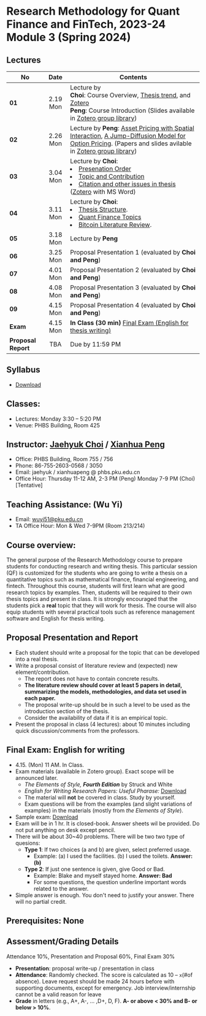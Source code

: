 # Research Methodology for Quant Finance and FinTech, 2023-24 Module 3 (Spring 2024)

## Lectures
No | Date | Contents
--- | :---: | ---
__01__ | 2.19 Mon | Lecture by<br> **Choi**: Course Overview, [Thesis trend](files/thesis_trend.md), and [Zotero](files/zotero.md) <br> **Peng**: Course Introduction (Slides available in [Zotero group library](https://www.zotero.org/groups/2363301/phbs-rm-qf))
__02__ | 2.26 Mon | Lecture by **Peng**: [Asset Pricing with Spatial Interaction](https://pubsonline.informs.org/doi/10.1287/mnsc.2016.2627), [A Jump-Diffusion Model for Option Pricing](https://pubsonline.informs.org/doi/abs/10.1287/mnsc.48.8.1086.166). (Papers and slides avilable in [Zotero group library](https://www.zotero.org/groups/2363301/phbs-rm-qf))
__03__ | 3.04 Mon | Lecture by **Choi**: <li>[Presenation Order](files/presentation.md)</li> <li> [Topic and Contribution](files/thesis_contribution.md)</li> <li>[Citation and other issues in thesis](files/thesis_format.md) ([Zotero](files/zotero.md) with MS Word)</li>
__04__ | 3.11 Mon | Lecture by **Choi**: <li> [Thesis Structure](files/thesis_structure.md).</li> <li>[Quant Finance Topics](files/quant_topics.md)</li> <li>[Bitcoin Literature Review](files/bitcoin_finance_review.md).</li>
__05__ | 3.18 Mon | Lecture by **Peng**
__06__ | 3.25 Mon | Proposal Presentation 1 (evaluated by **Choi and Peng**)
__07__ | 4.01 Mon | Proposal Presentation 2 (evaluated by **Choi and Peng**)
__08__ | 4.08 Mon | Proposal Presentation 3 (evaluated by **Choi and Peng**)
__09__ | 4.15 Mon | Proposal Presentation 4 (evaluated by **Choi and Peng**)
__Exam__ | 4.15 Mon | __In Class (30 min)__ [Final Exam (English for thesis writing)](README.md#final-exam-english-for-writing)
__Proposal Report__ | TBA | Due by 11:59 PM

## Syllabus
* [Download](files/2022M3_RM_QF_Choi_Peng.pdf)

## Classes: 
* Lectures: Monday 3:30 – 5:20 PM
* Venue: PHBS Building, Room 425

## Instructor: [Jaehyuk Choi](http://www.jaehyukchoi.net/phbs_en) / [Xianhua Peng](https://english.phbs.pku.edu.cn/content-627-104-1.html)
* Office: PHBS Building, Room 755 / 756
* Phone: 86-755-2603-0568 / 3050
* Email: jaehyuk / xianhuapeng @ phbs.pku.edu.cn
* Office Hour: Thursday 11-12 AM, 2-3 PM (Peng) Monday 7-9 PM (Choi) [Tentative]

## Teaching Assistance: (Wu Yi)
* Email: wuyi51@pku.edu.cn
* TA Office Hour: Mon & Wed 7-9PM (Room 213/214)

## Course overview: 
The general purpose of the Research Methodology course to prepare students for conducting research and writing thesis. This particular session (QF) is customized for the students who are going to write a thesis on a quantitative topics such as mathematical finance, financial engineering, and fintech. Throughout this course, students will first learn what are good research topics by examples. Then, students will be required to their own thesis topics and present in class. It is strongly encouraged that the students pick a **real** topic that they will work for thesis. The course will also equip students with several practical tools such as reference management software and English for thesis writing. 

## Proposal Presentation and Report
* Each student should write a proposal for the topic that can be developed into a real thesis. 
* Write a proposal consist of literature review and (expected) new element/contribution. 
  * The report does not have to contain concrete results.
  * __The literature review should cover at least 5 papers in detail, summarizing the models, methodologies, and data set used in each paper.__
  * The proposal write-up should be in such a level to be used as the introduction section of the thesis.
  * Consider the availability of data if it is an empirical topic.
* Present the proposal in class (4 lectures): about 10 minutes including quick discussion/comments from the professors.

## Final Exam: English for writing
* 4.15. (Mon) 11 AM. In Class.
* Exam materials (available in Zotero group). Exact scope will be announced later.
  * _The Elements of Style, __Fourth Edition___ by Struck and White
  * _English for Writing Research Papers: Useful Pharase:_ [Download](https://www.springer.com/cda/content/document/cda_downloaddocument/Free+Download+-+Useful+Phrases.pdf?SGWID=0-0-45-1543172-p177775190)
  * The material will __not__ be covered in class. Study by yourself.
  * Exam questions will be from the examples (and slight variations of examples) in the materials (mostly from _the Elements of Style_). 
* Sample exam: [Download](files/RM2020M3-Exam.pdf)
* Exam will be in 1 hr. It is closed-book. Answer sheets wil be provided. Do not put anything on desk except pencil.
* There will be about 30~40 problems. There will be two two type of quesions:
  * __Type 1__: If two choices (a and b) are given, select preferred usage. 
    * Example: (a) I used the facilities. (b) I used the toilets. __Answer: (b)__
  * __Type 2__: If just one sentence is given, give Good or Bad. 
    * Example: Blake and myself stayed home. __Answer: Bad__
    * For some questions, the question underline important words related to the answer.
* Simple answer is enough. You don't need to justify your answer. There will no partial credit.


## Prerequisites: None

## Assessment/Grading Details
Attendance 10%, Presentation and Proposal 60%, Final Exam 30%
* __Presentation__: proposal write-up / presentation in class
* __Attendance__: Randomly checked. The score is calculated as 10 – `x`(#of absence). Leave request should be made 24 hours before with supporting documents, except for emergency. Job interview/internship cannot be a valid reason for leave
* __Grade__ in letters (e.g., A+, A-, ... ,D+, D, F). __A- or above < 30% and B- or below > 10%__.
